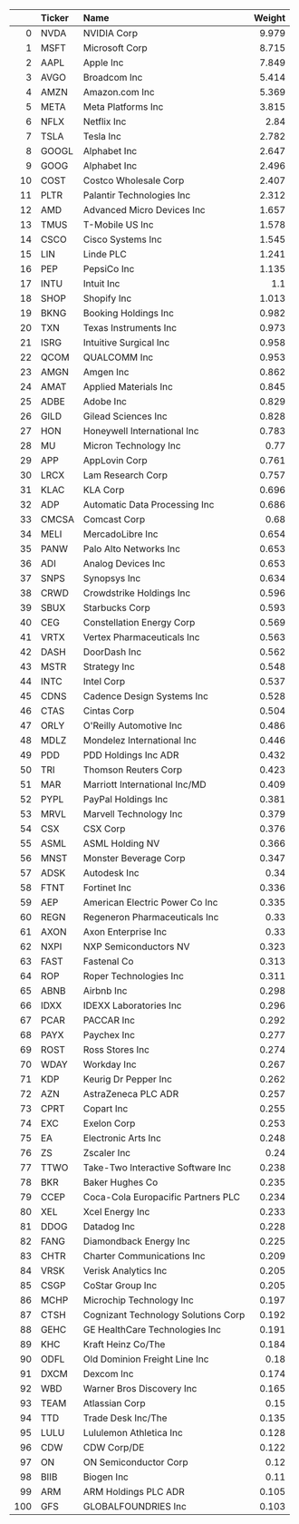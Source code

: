 |     | Ticker   | Name                                |   Weight |
|----:|:---------|:------------------------------------|---------:|
|   0 | NVDA     | NVIDIA Corp                         |    9.979 |
|   1 | MSFT     | Microsoft Corp                      |    8.715 |
|   2 | AAPL     | Apple Inc                           |    7.849 |
|   3 | AVGO     | Broadcom Inc                        |    5.414 |
|   4 | AMZN     | Amazon.com Inc                      |    5.369 |
|   5 | META     | Meta Platforms Inc                  |    3.815 |
|   6 | NFLX     | Netflix Inc                         |    2.84  |
|   7 | TSLA     | Tesla Inc                           |    2.782 |
|   8 | GOOGL    | Alphabet Inc                        |    2.647 |
|   9 | GOOG     | Alphabet Inc                        |    2.496 |
|  10 | COST     | Costco Wholesale Corp               |    2.407 |
|  11 | PLTR     | Palantir Technologies Inc           |    2.312 |
|  12 | AMD      | Advanced Micro Devices Inc          |    1.657 |
|  13 | TMUS     | T-Mobile US Inc                     |    1.578 |
|  14 | CSCO     | Cisco Systems Inc                   |    1.545 |
|  15 | LIN      | Linde PLC                           |    1.241 |
|  16 | PEP      | PepsiCo Inc                         |    1.135 |
|  17 | INTU     | Intuit Inc                          |    1.1   |
|  18 | SHOP     | Shopify Inc                         |    1.013 |
|  19 | BKNG     | Booking Holdings Inc                |    0.982 |
|  20 | TXN      | Texas Instruments Inc               |    0.973 |
|  21 | ISRG     | Intuitive Surgical Inc              |    0.958 |
|  22 | QCOM     | QUALCOMM Inc                        |    0.953 |
|  23 | AMGN     | Amgen Inc                           |    0.862 |
|  24 | AMAT     | Applied Materials Inc               |    0.845 |
|  25 | ADBE     | Adobe Inc                           |    0.829 |
|  26 | GILD     | Gilead Sciences Inc                 |    0.828 |
|  27 | HON      | Honeywell International Inc         |    0.783 |
|  28 | MU       | Micron Technology Inc               |    0.77  |
|  29 | APP      | AppLovin Corp                       |    0.761 |
|  30 | LRCX     | Lam Research Corp                   |    0.757 |
|  31 | KLAC     | KLA Corp                            |    0.696 |
|  32 | ADP      | Automatic Data Processing Inc       |    0.686 |
|  33 | CMCSA    | Comcast Corp                        |    0.68  |
|  34 | MELI     | MercadoLibre Inc                    |    0.654 |
|  35 | PANW     | Palo Alto Networks Inc              |    0.653 |
|  36 | ADI      | Analog Devices Inc                  |    0.653 |
|  37 | SNPS     | Synopsys Inc                        |    0.634 |
|  38 | CRWD     | Crowdstrike Holdings Inc            |    0.596 |
|  39 | SBUX     | Starbucks Corp                      |    0.593 |
|  40 | CEG      | Constellation Energy Corp           |    0.569 |
|  41 | VRTX     | Vertex Pharmaceuticals Inc          |    0.563 |
|  42 | DASH     | DoorDash Inc                        |    0.562 |
|  43 | MSTR     | Strategy Inc                        |    0.548 |
|  44 | INTC     | Intel Corp                          |    0.537 |
|  45 | CDNS     | Cadence Design Systems Inc          |    0.528 |
|  46 | CTAS     | Cintas Corp                         |    0.504 |
|  47 | ORLY     | O'Reilly Automotive Inc             |    0.486 |
|  48 | MDLZ     | Mondelez International Inc          |    0.446 |
|  49 | PDD      | PDD Holdings Inc ADR                |    0.432 |
|  50 | TRI      | Thomson Reuters Corp                |    0.423 |
|  51 | MAR      | Marriott International Inc/MD       |    0.409 |
|  52 | PYPL     | PayPal Holdings Inc                 |    0.381 |
|  53 | MRVL     | Marvell Technology Inc              |    0.379 |
|  54 | CSX      | CSX Corp                            |    0.376 |
|  55 | ASML     | ASML Holding NV                     |    0.366 |
|  56 | MNST     | Monster Beverage Corp               |    0.347 |
|  57 | ADSK     | Autodesk Inc                        |    0.34  |
|  58 | FTNT     | Fortinet Inc                        |    0.336 |
|  59 | AEP      | American Electric Power Co Inc      |    0.335 |
|  60 | REGN     | Regeneron Pharmaceuticals Inc       |    0.33  |
|  61 | AXON     | Axon Enterprise Inc                 |    0.33  |
|  62 | NXPI     | NXP Semiconductors NV               |    0.323 |
|  63 | FAST     | Fastenal Co                         |    0.313 |
|  64 | ROP      | Roper Technologies Inc              |    0.311 |
|  65 | ABNB     | Airbnb Inc                          |    0.298 |
|  66 | IDXX     | IDEXX Laboratories Inc              |    0.296 |
|  67 | PCAR     | PACCAR Inc                          |    0.292 |
|  68 | PAYX     | Paychex Inc                         |    0.277 |
|  69 | ROST     | Ross Stores Inc                     |    0.274 |
|  70 | WDAY     | Workday Inc                         |    0.267 |
|  71 | KDP      | Keurig Dr Pepper Inc                |    0.262 |
|  72 | AZN      | AstraZeneca PLC ADR                 |    0.257 |
|  73 | CPRT     | Copart Inc                          |    0.255 |
|  74 | EXC      | Exelon Corp                         |    0.253 |
|  75 | EA       | Electronic Arts Inc                 |    0.248 |
|  76 | ZS       | Zscaler Inc                         |    0.24  |
|  77 | TTWO     | Take-Two Interactive Software Inc   |    0.238 |
|  78 | BKR      | Baker Hughes Co                     |    0.235 |
|  79 | CCEP     | Coca-Cola Europacific Partners PLC  |    0.234 |
|  80 | XEL      | Xcel Energy Inc                     |    0.233 |
|  81 | DDOG     | Datadog Inc                         |    0.228 |
|  82 | FANG     | Diamondback Energy Inc              |    0.225 |
|  83 | CHTR     | Charter Communications Inc          |    0.209 |
|  84 | VRSK     | Verisk Analytics Inc                |    0.205 |
|  85 | CSGP     | CoStar Group Inc                    |    0.205 |
|  86 | MCHP     | Microchip Technology Inc            |    0.197 |
|  87 | CTSH     | Cognizant Technology Solutions Corp |    0.192 |
|  88 | GEHC     | GE HealthCare Technologies Inc      |    0.191 |
|  89 | KHC      | Kraft Heinz Co/The                  |    0.184 |
|  90 | ODFL     | Old Dominion Freight Line Inc       |    0.18  |
|  91 | DXCM     | Dexcom Inc                          |    0.174 |
|  92 | WBD      | Warner Bros Discovery Inc           |    0.165 |
|  93 | TEAM     | Atlassian Corp                      |    0.15  |
|  94 | TTD      | Trade Desk Inc/The                  |    0.135 |
|  95 | LULU     | Lululemon Athletica Inc             |    0.128 |
|  96 | CDW      | CDW Corp/DE                         |    0.122 |
|  97 | ON       | ON Semiconductor Corp               |    0.12  |
|  98 | BIIB     | Biogen Inc                          |    0.11  |
|  99 | ARM      | ARM Holdings PLC ADR                |    0.105 |
| 100 | GFS      | GLOBALFOUNDRIES Inc                 |    0.103 |